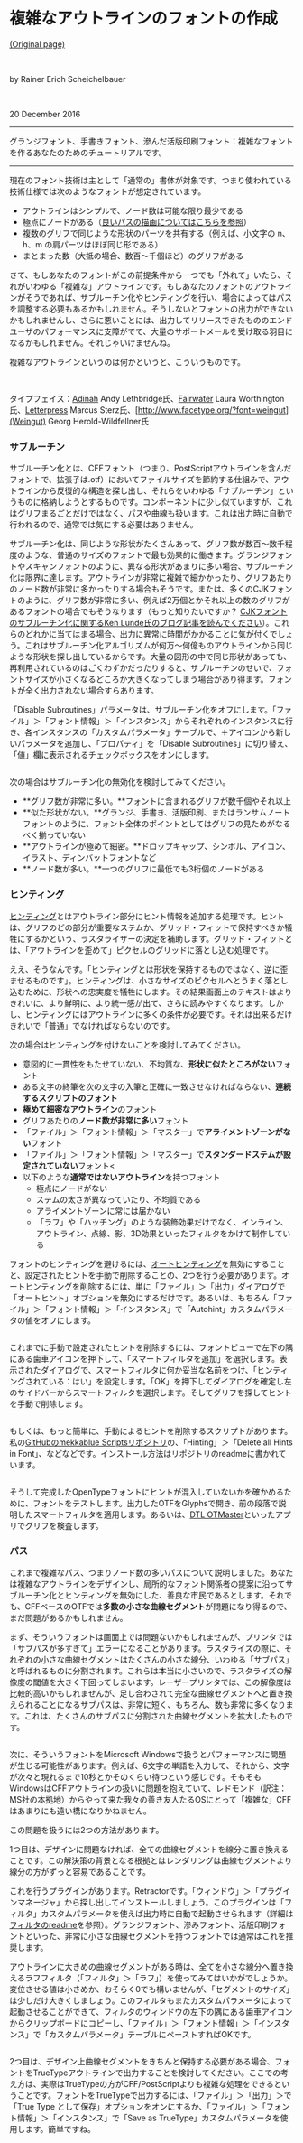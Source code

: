 # 複雑なアウトラインのフォントの作成

[(Original page)](https://glyphsapp.com/learn/creating-fonts-with-complex-outlines)  

<br />

by Rainer Erich Scheichelbauer  

<br />

20 December 2016  

********

グランジフォント、手書きフォント、滲んだ活版印刷フォント：複雑なフォントを作るあなたのためのチュートリアルです。

********

現在のフォント技術は主として「通常の」書体が対象です。つまり使われている技術仕様では次のようなフォントが想定されています。  

* アウトラインはシンプルで、ノード数は可能な限り最少である
* 極点にノードがある（[良いパスの描画についてはこちらを参照](https://glyphsapp.com/tutorials/drawing-good-paths)）
* 複数のグリフで同じような形状のパーツを共有する（例えば、小文字の n、h、m の肩パーツはほぼ同じ形である）
* まとまった数（大抵の場合、数百〜千個ほど）のグリフがある

さて、もしあなたのフォントがこの前提条件から一つでも「外れて」いたら、それがいわゆる「複雑な」アウトラインです。もしあなたのフォントのアウトラインがそうであれば、サブルーチン化やヒンティングを行い、場合によってはパスを調整する必要もあるかもしれません。そうしないとフォントの出力ができないかもしれませんし、さらに悪いことには、出力してリリースできたもののエンドユーザのパフォーマンスに支障がでて、大量のサポートメールを受け取る羽目になるかもしれません。それじゃいけませんね。  

複雑なアウトラインというのは何かというと、こういうものです。  

<img alt="" src="https://glyphsapp.com/media/pages/learn/creating-fonts-with-complex-outlines/dd1eb73526-1605628244/adinah.png">

<img alt="" src="https://glyphsapp.com/media/pages/learn/creating-fonts-with-complex-outlines/3cf594dd98-1605628244/fairwater.png">

<img alt="" src="https://glyphsapp.com/media/pages/learn/creating-fonts-with-complex-outlines/c448017852-1605628244/letterpress.png">

<img alt="" src="https://glyphsapp.com/media/pages/learn/creating-fonts-with-complex-outlines/a8d1f420bd-1605628244/weingut.png">

タイプフェイス：[Adinah](http://handfoundry.com/work/#/adinah/) Andy Lethbridge氏、[Fairwater](http://lauraworthingtontype.com/family/fairwater-collection/) Laura Worthington氏、[Letterpress](http://www.facetype.org/?font=letterpress) Marcus Sterz氏、[http://www.facetype.org/?font=weingut](Weingut) Georg Herold-Wildfellner氏

### サブルーチン

サブルーチン化とは、CFFフォント（つまり、PostScriptアウトラインを含んだフォントで、拡張子は.otf）においてファイルサイズを節約する仕組みで、アウトラインから反復的な構造を探し出し、それらをいわゆる「サブルーチン」というものに格納しようとするものです。コンポーネントに少し似ていますが、これはグリフまるごとだけではなく、パスや曲線も扱います。これは出力時に自動で行われるので、通常では気にする必要はありません。  

サブルーチン化は、同じような形状がたくさんあって、グリフ数が数百〜数千程度のような、普通のサイズのフォントで最も効果的に働きます。グランジフォントやスキャンフォントのように、異なる形状があまりに多い場合、サブルーチン化は限界に達します。アウトラインが非常に複雑で細かかったり、グリフあたりのノード数が非常に多かったりする場合もそうです。または、多くのCJKフォントのように、グリフ数が非常に多い、例えば2万個とかそれ以上の数のグリフがあるフォントの場合でもそうなります（もっと知りたいですか？ [CJKフォントのサブルーチン化に関するKen Lunde氏のブログ記事を読んでください](https://blogs.adobe.com/CCJKType/2012/02/subroutinization.html)）。これらのどれかに当てはまる場合、出力に異常に時間がかかることに気が付くでしょう。これはサブルーチン化アルゴリズムが何万～何億ものアウトラインから同じような形状を探し出しているからです。大量の図形の中で同じ形状があっても、再利用されているのはごくわずかだったりすると、サブルーチンのせいで、フォントサイズが小さくなるどころか大きくなってしまう場合があり得ます。フォントが全く出力されない場合すらあります。  

「Disable Subroutines」パラメータは、サブルーチン化をオフにします。「ファイル」＞「フォント情報」＞「インスタンス」からそれぞれのインスタンスに行き、各インスタンスの「カスタムパラメータ」テーブルで、＋アイコンから新しいパラメータを追加し、「プロパティ」を「Disable Subroutines」に切り替え、「値」欄に表示されるチェックボックスをオンにします。  

<img alt="" src="https://glyphsapp.com/media/pages/learn/creating-fonts-with-complex-outlines/3ea3dcf968-1605628244/disablesubroutines.png">

次の場合はサブルーチン化の無効化を検討してみてください。

* **グリフ数が非常に多い。**フォントに含まれるグリフが数千個やそれ以上
* **似た形状がない。**グランジ、手書き、活版印刷、またはランサムノートフォントのように、フォント全体のポイントとしてはグリフの見ためがなるべく揃っていない
* **アウトラインが極めて細密。**ドロップキャップ、シンボル、アイコン、イラスト、ディンバットフォントなど
* **ノード数が多い。**一つのグリフに最低でも3桁個のノードがある

### ヒンティング

[ヒンティング](https://www.glyphsapp.com/tutorials/hinting-manual-postscript-hinting)とはアウトライン部分にヒント情報を追加する処理です。ヒントは、グリフのどの部分が重要なステムか、グリッド・フィットで保持すべきか犠牲にするかという、ラスタライザーの決定を補助します。グリッド・フィットとは、「アウトラインを歪めて」ピクセルのグリッドに落とし込む処理です。  

ええ、そうなんです。「ヒンティングとは形状を保持するものではなく、逆に歪ませるものです」。ヒンティングは、小さなサイズのピクセルへとうまく落とし込むために、形状への忠実度を犠牲にします。その結果画面上のテキストはよりきれいに、より鮮明に、より統一感が出て、さらに読みやすくなります。しかし、ヒンティングにはアウトラインに多くの条件が必要です。それは出来るだけきれいで「普通」でなければならないのです。  

次の場合はヒンティングを付けないことを検討してみてください。

* 意図的に一貫性をもたせていない、不均質な、**形状に似たところがない**フォント
* ある文字の終筆を次の文字の入筆と正確に一致させなければならない、**連続するスクリプトのフォント**
* **極めて細密なアウトライン**のフォント
* グリフあたりの**ノード数が非常に多い**フォント
* 「ファイル」＞「フォント情報」＞「マスター」で**アライメントゾーンがない**フォント
* 「ファイル」＞「フォント情報」＞「マスター」で**スタンダードステムが設定されていない**フォント<
* 以下のような**通常ではないアウトライン**を持つフォント
    * 極点にノードがない</li>
    * ステムの太さが異なっていたり、不均質である</li>
    * アライメントゾーンに常には届かない</li>
    * 「ラフ」や「ハッチング」のような装飾効果だけでなく、インライン、アウトライン、点線、影、3D効果といったフィルタをかけて制作している

フォントのヒンティングを避けるには、[オートヒンティング](https://www.glyphsapp.com/tutorials/hinting-postscript-autohinting)を無効にすることと、設定されたヒントを手動で削除することの、2つを行う必要があります。オートヒンティングを削除するには、単に「ファイル」＞「出力」ダイアログで「オートヒント」オプションを無効にするだけです。あるいは、もちろん「ファイル」＞「フォント情報」＞「インスタンス」で「Autohint」カスタムパラメータの値をオフにします。  

<img alt="" src="https://glyphsapp.com/media/pages/learn/creating-fonts-with-complex-outlines/af0117a245-1605628244/autohintingoff.png">

これまでに手動で設定されたヒントを削除するには、フォントビューで左下の隅にある歯車アイコンを押下して、「スマートフィルタを追加」を選択します。表示されたダイアログで、スマートフィルタに何か妥当な名前をつけ、「ヒンティングされている：はい」を設定します。「OK」を押下してダイアログを確定し左のサイドバーからスマートフィルタを選択します。そしてグリフを探してヒントを手動で削除します。  

<img alt="" src="https://glyphsapp.com/media/pages/learn/creating-fonts-with-complex-outlines/54e0417f3c-1605628244/glyphswithhints.png">

もしくは、もっと簡単に、手動によるヒントを削除するスクリプトがあります。私の[GitHubのmekkablue Scriptsリポジトリ](https://github.com/mekkablue/Glyphs-Scripts/)の、「Hinting」＞「Delete all Hints in Font」、などなどです。インストール方法はリポジトリのreadmeに書かれています。  

<img alt="" src="https://glyphsapp.com/media/pages/learn/creating-fonts-with-complex-outlines/3b2b870441-1605628244/hintingscripts.png">

そうして完成したOpenTypeフォントにヒントが混入していないかを確かめるために、フォントをテストします。出力したOTFをGlyphsで開き、前の段落で説明したスマートフィルタを適用します。あるいは、[DTL OTMaster](http://fontmaster.nl)といったアプリでグリフを検査します。

### パス

これまで複雑なパス、つまりノード数の多いパスについて説明しました。あなたは複雑なアウトラインをデザインし、局所的なフォント関係者の提案に沿ってサブルーチン化とヒンティングを無効にした、善良な市民であるとします。それでも、CFFベースのOTFでは**多数の小さな曲線セグメント**が問題になり得るので、まだ問題があるかもしれません。  

まず、そういうフォントは画面上では問題ないかもしれませんが、プリンタでは「サブパスが多すぎて」エラーになることがあります。ラスタライズの際に、それぞれの小さな曲線セグメントはたくさんの小さな線分、いわゆる「サブパス」と呼ばれるものに分割されます。これらは本当に小さいので、ラスタライズの解像度の閾値を大きく下回ってしまいます。レーザープリンタでは、この解像度は比較的高いかもしれませんが、足し合わされて完全な曲線セグメントへと置き換えられることになるサブパスは、非常に短く、もちろん、数も非常に多くなります。これは、たくさんのサブパスに分割された曲線セグメントを拡大したものです。  

<img alt="" src="https://glyphsapp.com/media/pages/learn/creating-fonts-with-complex-outlines/b3e7208123-1605628244/subpaths.png">

次に、そういうフォントをMicrosoft Windowsで扱うとパフォーマンスに問題が生じる可能性があります。例えば、6文字の単語を入力して、それから、文字が次々と現れるまで10秒とかそのくらい待つという感じです。そもそもWindowsはCFFアウトラインの扱いに問題を抱えていて、レドモンド（訳注：MS社の本拠地）からやって来た我々の善き友人たるOSにとって「複雑な」CFFはあまりにも遠い橋になりかねません。  

この問題を扱うには2つの方法があります。  

1つ目は、デザインに問題なければ、全ての曲線セグメントを線分に置き換えることです。この解決策の背景となる根拠とはレンダリングは曲線セグメントより線分の方がずっと容易であることです。  

これを行うプラグインがあります。Retractorです。「ウィンドウ」＞「プラグインマネージャ」から探し出してインストールしましょう。このプラグインは「フィルタ」カスタムパラメータを使えば出力時に自動で起動させられます（詳細は[フィルタのreadme](https://github.com/mekkablue/Retractor)を参照）。グランジフォント、滲みフォント、活版印刷フォントといった、非常に小さな曲線セグメントを持つフォントでは通常はこれを推奨します。  

アウトラインに大きめの曲線セグメントがある時は、全てを小さな線分へ置き換えるラフフィルタ（「フィルタ」＞「ラフ」）を使ってみてはいかがでしょうか。変位させる値は小さめか、おそらく0でも構いませんが、「セグメントのサイズ」は少しだけ大きくしましょう。このフィルタもまたカスタムパラメータによって起動させることができて、フィルタのウィンドウの左下の隅にある歯車アイコンからクリップボードにコピーし、「ファイル」＞「フォント情報」＞「インスタンス」で「カスタムパラメータ」テーブルにペーストすればOKです。  

<img alt="" src="https://glyphsapp.com/media/pages/learn/creating-fonts-with-complex-outlines/fa378c1989-1605628244/roughen.png">

2つ目は、デザイン上曲線セグメントをきちんと保持する必要がある場合、フォントをTrueTypeアウトラインで出力することを検討してください。ここでの考え方は、実際はTrueTypeの方がCFF/PostScriptよりも複雑な処理をできるということです。フォントをTrueTypeで出力するには、「ファイル」＞「出力」＞で「True Type として保存」オプションをオンにするか、「ファイル」＞「フォント情報」＞「インスタンス」で「Save as TrueType」カスタムパラメータを使用します。簡単ですね。